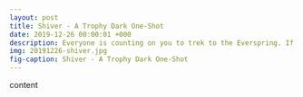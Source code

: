 ```yaml
---
layout: post
title: Shiver - A Trophy Dark One-Shot
date: 2019-12-26 00:00:01 +000
description: Everyone is counting on you to trek to the Everspring. If you fail to return with enough food to survive the winter, everyone dies. A Trophy Dark One-Shot.
img: 20191226-shiver.jpg
fig-caption: Shiver - A Trophy Dark One-Shot
---
```

content
